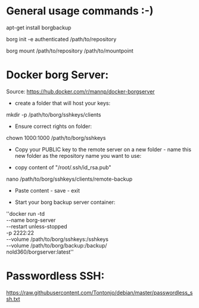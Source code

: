 # General usage commands :-)

apt-get install borgbackup

borg init -e authenticated /path/to/repository

borg mount /path/to/repository /path/to/mountpoint

# Docker borg Server:

Source: https://hub.docker.com/r/mannp/docker-borgserver

- create a folder that will host your keys:

mkdir -p /path/to/borg/sshkeys/clients

- Ensure correct rights on folder:

chown 1000:1000 /path/to/borg/sshkeys

- Copy your PUBLIC key to the remote server on a new folder - name this new folder as the repository name you want to use:

- copy content of "/root/.ssh/id_rsa.pub"

nano /path/to/borg/sshkeys/clients/remote-backup

- Paste content - save - exit

- Start your borg backup server container:

''docker run -td \
    --name borg-server \
    --restart unless-stopped \
    -p 2222:22 \
    --volume /path/to/borg/sshkeys:/sshkeys \
    --volume /path/to/borg/backup:/backup/ \
    nold360/borgserver:latest''


# Passwordless SSH:

https://raw.githubusercontent.com/Tontonjo/debian/master/passwordless_ssh.txt
